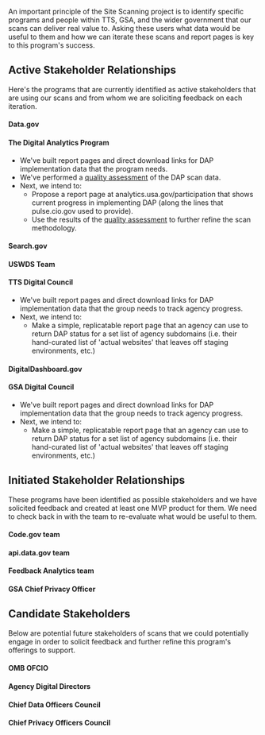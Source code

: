 An important principle of the Site Scanning project is to identify specific programs and people within TTS, GSA, and the wider government that our scans can deliver real value to.  Asking these users what data would be useful to them and how we can iterate these scans and report pages is key to this program's success.  

## Active Stakeholder Relationships

Here's the programs that are currently identified as active stakeholders that are using our scans and from whom we are soliciting feedback on each iteration.  

#### Data.gov

#### The Digital Analytics Program 

* We've built report pages and direct download links for DAP implementation data that the program needs.  
* We've performed a [quality assessment](https://github.com/18F/site-scanning-documentation/blob/master/scans/qa_analysis/dap-scan-6-20.md) of the DAP scan data. 
* Next, we intend to:
  * Propose a report page at analytics.usa.gov/participation that shows current progress in implementing DAP (along the lines that pulse.cio.gov used to provide).  
  * Use the results of the [quality assessment](https://github.com/18F/site-scanning-documentation/blob/master/scans/qa_analysis/dap-scan-6-20.md) to further refine the scan methodology.  

#### Search.gov 

#### USWDS Team 

#### TTS Digital Council

* We've built report pages and direct download links for DAP implementation data that the group needs to track agency progress.  
* Next, we intend to:
  * Make a simple, replicatable report page that an agency can use to return DAP status for a set list of agency subdomains (i.e. their hand-curated list of 'actual websites' that leaves off staging environments, etc.) 
  
#### DigitalDashboard.gov

#### GSA Digital Council 

* We've built report pages and direct download links for DAP implementation data that the group needs to track agency progress.  
* Next, we intend to:
  * Make a simple, replicatable report page that an agency can use to return DAP status for a set list of agency subdomains (i.e. their hand-curated list of 'actual websites' that leaves off staging environments, etc.)   

## Initiated Stakeholder Relationships

These programs have been identified as possible stakeholders and we have solicited feedback and created at least one MVP product for them.  We need to check back in with the team to re-evaluate what would be useful to them.  

#### Code.gov team

#### api.data.gov team

#### Feedback Analytics team

#### GSA Chief Privacy Officer



## Candidate Stakeholders 

Below are potential future stakeholders of scans that we could potentially engage in order to solicit feedback and further refine this program's offerings to support.  

#### OMB OFCIO

#### Agency Digital Directors

#### Chief Data Officers Council

#### Chief Privacy Officers Council 







